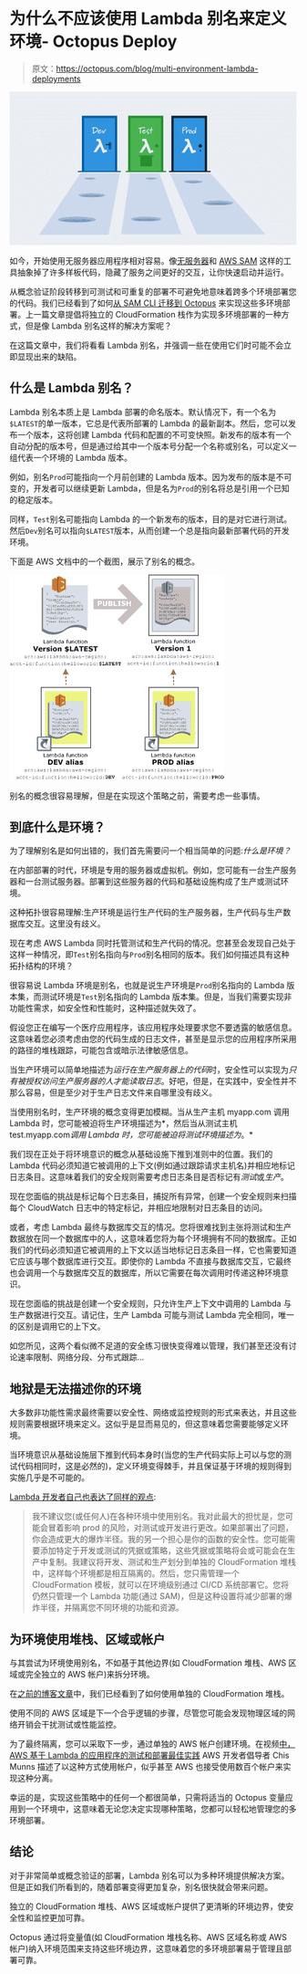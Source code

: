 # 为什么不应该使用 Lambda 别名来定义环境- Octopus Deploy

> 原文：<https://octopus.com/blog/multi-environment-lambda-deployments>

[![Illustration showing dev, test, and prod environments with different lambdas](img/097de08c3b1330f4721854eb065489db.png)](#)

如今，开始使用无服务器应用程序相对容易。像[无服务器](https://serverless.com/)和 [AWS SAM](https://aws.amazon.com/serverless/sam/) 这样的工具抽象掉了许多样板代码，隐藏了服务之间更好的交互，让你快速启动并运行。

从概念验证阶段转移到可测试和可重复的部署不可避免地意味着跨多个环境部署您的代码。我们已经看到了如何[从 SAM CLI 迁移到 Octopus](/blog/aws-sam-and-octopus) 来实现这些多环境部署。上一篇文章提倡将独立的 CloudFormation 栈作为实现多环境部署的一种方式，但是像 Lambda 别名这样的解决方案呢？

在这篇文章中，我们将看看 Lambda 别名，并强调一些在使用它们时可能不会立即显现出来的缺陷。

## 什么是 Lambda 别名？

Lambda 别名本质上是 Lambda 部署的命名版本。默认情况下，有一个名为`$LATEST`的单一版本，它总是代表所部署的 Lambda 的最新副本。然后，您可以发布一个版本，这将创建 Lambda 代码和配置的不可变快照。新发布的版本有一个自动分配的版本号，但是通过给其中一个版本号分配一个名称或别名，可以定义一组代表一个环境的 Lambda 版本。

例如，别名`Prod`可能指向一个月前创建的 Lambda 版本。因为发布的版本是不可变的，开发者可以继续更新 Lambda，但是名为`Prod`的别名将总是引用一个已知的稳定版本。

同样，`Test`别名可能指向 Lambda 的一个新发布的版本，目的是对它进行测试。然后`Dev`别名可以指向`$LATEST`版本，从而创建一个总是指向最新部署代码的开发环境。

下面是 AWS 文档中的一个截图，展示了别名的概念。

[![](img/cbbfc639a9cf97e255c79da37ed7e4e8.png)](#)

别名的概念很容易理解，但是在实现这个策略之前，需要考虑一些事情。

## 到底什么是环境？

为了理解别名是如何出错的，我们首先需要问一个相当简单的问题:*什么是环境？*

在内部部署的时代，环境是专用的服务器或虚拟机。例如，您可能有一台生产服务器和一台测试服务器。部署到这些服务器的代码和基础设施构成了生产或测试环境。

这种拓扑很容易理解:生产环境是运行生产代码的生产服务器，生产代码与生产数据库交互。这里没有歧义。

现在考虑 AWS Lambda 同时托管测试和生产代码的情况。您甚至会发现自己处于这样一种情况，即`Test`别名指向与`Prod`别名相同的版本。我们如何描述具有这种拓扑结构的环境？

很容易说 Lambda 环境是别名，也就是说生产环境是`Prod`别名指向的 Lambda 版本集，而测试环境是`Test`别名指向的 Lambda 版本集。但是，当我们需要实现非功能性需求，如安全性和性能时，这种描述就失效了。

假设您正在编写一个医疗应用程序，该应用程序处理要求您不要透露的敏感信息。这意味着您必须考虑由您的代码生成的日志文件，甚至是显示您的应用程序所采用的路径的堆栈跟踪，可能包含或暗示法律敏感信息。

当生产环境可以简单地描述为*运行在生产服务器上的代码*时，安全性可以实现为*只有被授权访问生产服务器的人才能读取日志*。好吧，但是，在实践中，安全性并不那么容易，但是至少对于生产日志文件来自哪里没有歧义。

当使用别名时，生产环境的概念变得更加模糊。当从生产主机 myapp.com 调用 Lambda 时，您可能被迫将生产环境描述为*，然后当从测试主机 test.myapp.com*调用 Lambda 时，您可能被迫将测试环境描述为*。*

我们现在正处于将环境意识的概念从基础设施下推到准则中的位置。我们的 Lambda 代码必须知道它被调用的上下文(例如通过跟踪请求主机名)并相应地标记日志条目。这意味着我们的安全规则需要考虑日志条目是否标记有*测试*或*生产*。

现在您面临的挑战是标记每个日志条目，捕捉所有异常，创建一个安全规则来扫描每个 CloudWatch 日志中的特定标记，并相应地限制对日志条目的访问。

或者，考虑 Lambda 最终与数据库交互的情况。您将很难找到主张将测试和生产数据放在同一个数据库中的人，这意味着您将为每个环境拥有不同的数据库。正如我们的代码必须知道它被调用的上下文以适当地标记日志条目一样，它也需要知道它应该与哪个数据库进行交互。即使你的 Lambda 不直接与数据库交互，它最终也会调用一个与数据库交互的数据库，所以它需要在每次调用时传递这种环境意识。

现在您面临的挑战是创建一个安全规则，只允许生产上下文中调用的 Lambda 与生产数据进行交互。请记住，生产 Lambda 可能与测试 Lambda 完全相同，唯一的区别是调用它的上下文。

如您所见，这两个看似微不足道的安全练习很快变得难以管理，我们甚至还没有讨论速率限制、网络分段、分布式跟踪…

## 地狱是无法描述你的环境

大多数非功能性需求最终需要以安全性、网络或监控规则的形式来表达，并且这些规则需要根据环境来定义。这似乎是显而易见的，但这意味着您需要能够定义环境。

当环境意识从基础设施层下推到代码本身时(当您的生产代码实际上可以与您的测试代码相同时，这是必然的)，定义环境变得棘手，并且保证基于环境的规则得到实施几乎是不可能的。

[Lambda 开发者自己也表达了同样的观点](https://github.com/awslabs/serverless-application-model/issues/220?source=post_page---------------------------#issuecomment-349054599):

> 我不建议您(或任何人)在各种环境中使用别名。我对此最大的担忧是，您可能会冒着影响 prod 的风险，对测试或开发进行更改。如果部署出了问题，你会造成更大的爆炸半径。我的另一个担心是你的函数的安全性。您可能需要添加特定于开发或测试的凭据或策略，这些凭据或策略将会或可能会在生产中复制。我建议将开发、测试和生产划分到单独的 CloudFormation 堆栈中，这样每个环境都是相互隔离的。然后，您只需管理一个 CloudFormation 模板，就可以在环境级别通过 CI/CD 系统部署它。您将仍然只管理一个 Lambda 功能(通过 SAM)，但是这种设置将减少部署的爆炸半径，并隔离您不同环境的功能和资源。

## 为环境使用堆栈、区域或帐户

与其尝试为环境使用别名，不如基于其他边界(如 CloudFormation 堆栈、AWS 区域或完全独立的 AWS 帐户)来拆分环境。

在[之前的博客文章](/blog/aws-sam-and-octopus)中，我们已经看到了如何使用单独的 CloudFormation 堆栈。

使用不同的 AWS 区域是下一个合乎逻辑的步骤，尽管您可能会发现物理区域的网络开销会干扰测试或性能监控。

为了最终隔离，您可以采取下一步，通过单独的 AWS 帐户创建环境。在视频[中，AWS 基于 Lambda 的应用程序的测试和部署最佳实践](https://www.youtube.com/watch?v=zJQDAsWm-5k) AWS 开发者倡导者 Chis Munns 描述了以这种方式使用帐户，似乎甚至 AWS 也接受使用数百个帐户来实现这种分离。

幸运的是，实现这些策略中的任何一个都很简单，只需将适当的 Octopus 变量应用到一个环境中，这意味着无论您决定实现哪种策略，您都可以轻松地管理您的多环境部署。

## 结论

对于非常简单或概念验证的部署，Lambda 别名可以为多种环境提供解决方案。但是正如我们所看到的，随着部署变得更加复杂，别名很快就会带来问题。

独立的 CloudFormation 堆栈、AWS 区域或帐户提供了更清晰的环境边界，使安全性和监控更加可靠。

Octopus 通过将变量值(如 CloudFormation 堆栈名称、AWS 区域名称或 AWS 帐户)纳入环境范围来支持这些环境边界，这意味着您的多环境部署易于管理且部署可靠。